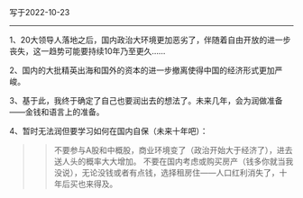 写于2022-10-23

-----

1、20大领导人落地之后，国内政治大环境更加恶劣了，伴随着自由开放的进一步丧失，这一趋势可能要持续10年乃至更久……

2、国内的大批精英出海和国外的资本的进一步撤离使得中国的经济形式更加严峻。

3、基于此，我终于确定了自己也要润出去的想法了。未来几年，会为润做准备——金钱和语言上的准备。

4、暂时无法润但要学习如何在国内自保（未来十年吧）：
>>不要参与A股和中概股，商业环境变了（政治开始大于经济了），进去送人头的概率大大增加。
不要在国内考虑或购买房产（钱多你就当我没说），无论没钱或者有点钱，选择租房住——人口红利消失了，十年后买也来得及。

